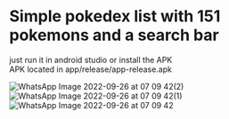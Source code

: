 # Simple pokedex list with 151 pokemons and a search bar

just run it in android studio or install the APK
<br>
APK located in app/release/app-release.apk

![WhatsApp Image 2022-09-26 at 07 09 42(2)](https://user-images.githubusercontent.com/36909697/192250970-7dedff9b-997c-4a9b-a50b-3f66bf2807ae.jpeg)
![WhatsApp Image 2022-09-26 at 07 09 42(1)](https://user-images.githubusercontent.com/36909697/192250978-a9b4ea0d-f35f-4f0c-879c-31a4b227c156.jpeg)
![WhatsApp Image 2022-09-26 at 07 09 42](https://user-images.githubusercontent.com/36909697/192250985-55e97bdf-f0bc-4734-b571-dd492bf93fe9.jpeg)
